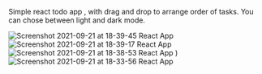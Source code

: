 Simple react todo app , with drag and drop to arrange order of tasks. You can chose between light and dark mode.

![Screenshot 2021-09-21 at 18-39-45 React App](https://user-images.githubusercontent.com/56551956/134211815-141bd443-1776-4c7d-970c-1f9e7e99eca0.png)
![Screenshot 2021-09-21 at 18-39-17 React App](https://user-images.githubusercontent.com/56551956/134211846-fde849d1-763b-4811-a327-90663207e3e7.png)
![Screenshot 2021-09-21 at 18-38-53 React App](https://user-images.githubusercontent.com/56551956/134211860-f20c2872-c4bd-4681-8169-bbf39b29a00b.png)
)
![Screenshot 2021-09-21 at 18-33-56 React App](https://user-images.githubusercontent.com/56551956/134211873-856d0526-f85d-40d2-97b8-525e2d24e431.png)
